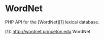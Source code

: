 WordNet
=======

PHP API for the [WordNet][1] lexical database.

  [1]: http://wordnet.princeton.edu WordNet
